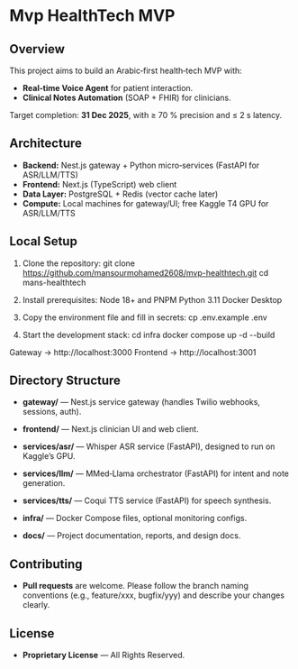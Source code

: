 # Mvp HealthTech MVP

## Overview
This project aims to build an Arabic‑first health‑tech MVP with:
- **Real‑time Voice Agent** for patient interaction.
- **Clinical Notes Automation** (SOAP + FHIR) for clinicians.

Target completion: **31 Dec 2025**, with ≥ 70 % precision and ≤ 2 s latency.

## Architecture
- **Backend:** Nest.js gateway + Python micro‑services (FastAPI for ASR/LLM/TTS)
- **Frontend:** Next.js (TypeScript) web client
- **Data Layer:** PostgreSQL + Redis (vector cache later)
- **Compute:** Local machines for gateway/UI; free Kaggle T4 GPU for ASR/LLM/TTS

## Local Setup
1. Clone the repository:
   git clone https://github.com/mansourmohamed2608/mvp-healthtech.git
   cd mans-healthtech

2. Install prerequisites:
    Node 18+ and PNPM
    Python 3.11
    Docker Desktop

3. Copy the environment file and fill in secrets:
    cp .env.example .env

4. Start the development stack:
    cd infra
    docker compose up -d --build

Gateway → http://localhost:3000
Frontend → http://localhost:3001


## Directory Structure
- **gateway/** — Nest.js service gateway (handles Twilio webhooks, sessions, auth).

- **frontend/** — Next.js clinician UI and web client.

- **services/asr/** — Whisper ASR service (FastAPI), designed to run on Kaggle’s GPU.

- **services/llm/** — MMed‑Llama orchestrator (FastAPI) for intent and note generation.

- **services/tts/** — Coqui TTS service (FastAPI) for speech synthesis.

- **infra/** — Docker Compose files, optional monitoring configs.

- **docs/** — Project documentation, reports, and design docs.


## Contributing
- **Pull requests** are welcome. Please follow the branch naming conventions (e.g., feature/xxx, bugfix/yyy) and describe your changes clearly.

## License
- **Proprietary License** — All Rights Reserved.
